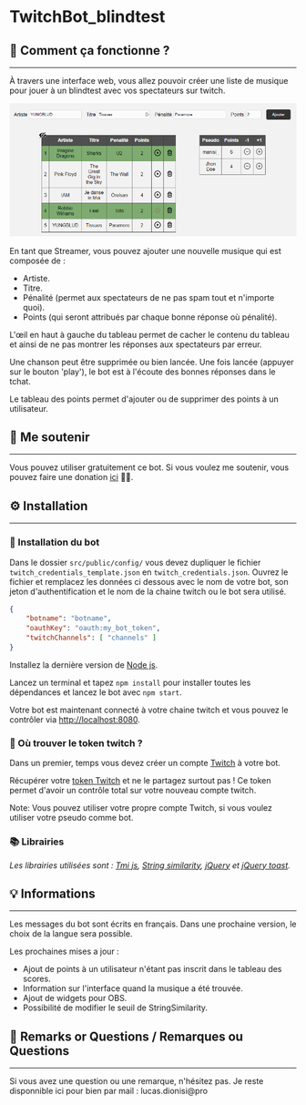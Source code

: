 # TwitchBot_blindtest

## 🤯 Comment ça fonctionne ?
---
À travers une interface web, vous allez pouvoir créer une liste de musique pour jouer à un blindtest avec vos spectateurs sur twitch.

![UI](/gitImg/UI.png)

En tant que Streamer, vous pouvez ajouter une nouvelle musique qui est composée de : 
- Artiste.
- Titre.
- Pénalité (permet aux spectateurs de ne pas spam tout et n'importe quoi).
- Points (qui seront attribués par chaque bonne réponse où pénalité).

L'œil en haut à gauche du tableau permet de cacher le contenu du tableau et ainsi de ne pas montrer les réponses aux spectateurs par erreur.

Une chanson peut être supprimée ou bien lancée. Une fois lancée (appuyer sur le bouton 'play'), le bot est à l'écoute des bonnes réponses dans le tchat.

Le tableau des points permet d'ajouter ou de supprimer des points à un utilisateur.

## 🙏 Me soutenir
---
Vous pouvez utiliser gratuitement ce bot. Si vous voulez me soutenir, vous pouvez faire une donation [ici](https://www.paypal.me/lucasdionisi) 🤩💙.

## ⚙ Installation
---
### 📝 Installation du bot
Dans le dossier ``src/public/config/`` vous devez dupliquer le fichier ``twitch_credentials_template.json`` en ``twitch_credentials.json``. Ouvrez le fichier et remplacez les données ci dessous avec le nom de votre bot, son jeton d'authentification et le nom de la chaine twitch ou le bot sera utilisé.

```json
{
    "botname": "botname",
    "oauthKey": "oauth:my_bot_token",
    "twitchChannels": [ "channels" ]
}
```

Installez la dernière version de [Node js](https://nodejs.org/). 

Lancez un terminal et tapez ```npm install``` pour installer toutes les dépendances et lancez le bot avec ```npm start```.

Votre bot est maintenant connecté à votre chaine twitch et vous pouvez le contrôler via [http://localhost:8080](http://localhost:8080).

### 🔏 Où trouver le token twitch ?
Dans un premier, temps vous devez créer un compte [Twitch](https://twitch.tv) à votre bot.

Récupérer votre [token Twitch](https://twitchapps.com/tmi/) et ne le partagez surtout pas ! Ce token permet d'avoir un contrôle total sur votre nouveau compte twitch.

Note: Vous pouvez utiliser votre propre compte Twitch, si vous voulez utiliser votre pseudo comme bot.

### 📚 Librairies
_Les librairies utilisées sont : [Tmi js](https://tmijs.com/), [String similarity](https://npm.runkit.com/string-similarity), [jQuery](https://jquery.com/) et [jQuery toast](https://github.com/kamranahmedse/jquery-toast-plugin)._

## 💡 Informations
---
Les messages du bot sont écrits en français. Dans une prochaine version, le choix de la langue sera possible.

Les prochaines mises a jour :
- Ajout de points à un utilisateur n'étant pas inscrit dans le tableau des scores.
- Information sur l'interface quand la musique a été trouvée.
- Ajout de widgets pour OBS.
- Possibilité de modifier le seuil de StringSimilarity.

## 💌 Remarks or Questions / Remarques ou Questions
---
Si vous avez une question ou une remarque, n'hésitez pas. Je reste disponnible ici pour bien par mail : lucas.dionisi@pro
